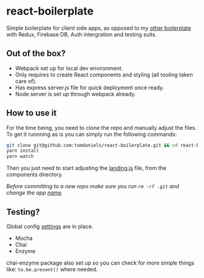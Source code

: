 # react-boilerplate

Simple boilerplate for client side apps, as opposed to my [other boilerplate](https://github.com/tomdaniels/boiler-plate) with Redux, Firebase DB, Auth intergration and testing suits.

## Out of the box?

- Webpack set up for local dev environment.
- Only requires to create React components and styling (all tooling taken care of).
- Has express server.js file for quick deployment once ready.
- Node server is set up through webpack already.

## How to use it

For the time being, you need to clone the repo and manually adjust the files. To get it runnning as is you can simply run the following commands:
```bash
git clone git@github.com:tomdaniels/react-boilerplate.git && cd react-boilerplate
yarn install
yarn watch
```

Then you just need to start adjusting the [landing.js](https://github.com/tomdaniels/react-boilerplate/blob/master/src/components/landing.js) file, from the components directory.

_Before committing to a new repo make sure you run `rm -rf .git` and change the app [name](https://github.com/tomdaniels/react-boilerplate/blob/master/package.json#L2)_

## Testing?

Global config [settings](https://github.com/tomdaniels/react-boilerplate/blob/master/test/globals.js) are in place.

- Mocha
- Chai
- Enzyme

chai-enzyme package also set up so you can check for more simple things like:
`to.be.present()` where needed. 
